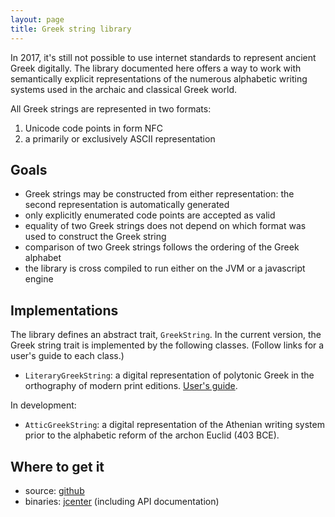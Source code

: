 ```yaml
---
layout: page
title: Greek string library
---
```


In 2017, it's still not possible to use internet standards to represent ancient Greek digitally.  The library documented here offers a way to work with semantically explicit representations of the numerous alphabetic writing systems used in the archaic and classical Greek world.

All Greek strings are represented in two formats:

1. Unicode code points in form NFC
2. a primarily or exclusively ASCII representation


## Goals




- Greek strings may be constructed from either representation: the second representation is automatically generated
- only explicitly enumerated code points are accepted as valid
- equality of two Greek strings does not depend on which format was used to construct the Greek string
- comparison of two Greek strings follows the ordering of the Greek alphabet
- the library is cross compiled to run either on the JVM or a javascript engine



## Implementations

The library defines an abstract trait, `GreekString`.  In the current version, the Greek string trait is implemented by the following classes. (Follow links for a user's guide to each class.)

- `LiteraryGreekString`: a digital representation of polytonic Greek in the orthography of modern print editions.  [User's guide](litgreek).

In development:

- `AtticGreekString`: a digital representation of the Athenian writing system prior to the alphabetic reform of the archon Euclid (403 BCE).

## Where to get it

- source:  [github](https://github.com/neelsmith/greek)
- binaries: [jcenter](https://bintray.com/neelsmith/maven/greek) (including API documentation)
